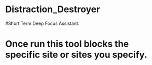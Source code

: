 # Distraction_Destroyer

#Short Term Deep Focus Assistant.

# Once run this tool blocks the specific site or sites you specify.
